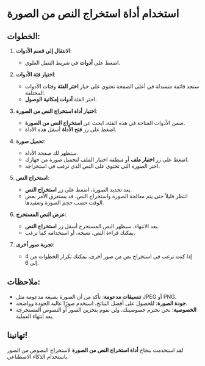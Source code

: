 # استخدام أداة استخراج النص من الصورة

## الخطوات:

1. **الانتقال إلى قسم الأدوات**:

   - اضغط على **أدوات** في شريط التنقل العلوي.

2. **اختيار فئة الأدوات**:

   - ستجد قائمة منسدلة في أعلى الصفحة تحتوي على خيار **اختر الفئة** وفئات الأدوات المختلفة.
   - اختر الفئة **أدوات إمكانية الوصول**.

3. **اختيار أداة استخراج النص من الصورة**:

   - ضمن الأدوات المتاحة في هذه الفئة، ابحث عن **استخراج النص من الصورة**.
   - اضغط على زر **فتح الأداة** أسفل هذه الأداة.

4. **تحميل صورة**:

   - ستظهر لك صفحة الأداة.
   - اضغط على زر **اختيار ملف** أو منطقة اختيار الملف لتحميل صورة من جهازك.
   - اختر الصورة التي تحتوي على النص الذي ترغب في استخراجه.

5. **استخراج النص**:

   - بعد تحديد الصورة، اضغط على زر **استخراج النص**.
   - انتظر قليلاً حتى يتم معالجة الصورة واستخراج النص. قد يستغرق الأمر بعض الوقت حسب حجم الصورة وتعقيدها.

6. **عرض النص المستخرج**:

   - بعد الانتهاء، سيظهر النص المستخرج أسفل زر **استخراج النص**.
   - يمكنك قراءة النص، نسخه، أو استخدامه كما ترغب.

7. **تجربة صور أخرى**:

   - إذا كنت ترغب في استخراج نص من صور أخرى، يمكنك تكرار الخطوات من 4 إلى 6.

## ملاحظات:

- **تنسيقات مدعومة**: تأكد من أن الصورة بصيغة مدعومة مثل JPEG أو PNG.
- **جودة الصورة**: للحصول على أفضل النتائج، استخدم صورًا عالية الجودة وواضحة.
- **الخصوصية**: نحن نحترم خصوصيتك، ولن نقوم بتخزين الصور أو النصوص المستخرجة بعد انتهاء العملية.

## تهانينا!

لقد استخدمت بنجاح **أداة استخراج النص من الصورة** لاستخراج النصوص من الصور باستخدام الذكاء الاصطناعي.
